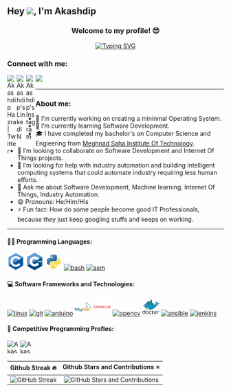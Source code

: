 ## Hey <img src="https://c.tenor.com/SNL9_xhZl9oAAAAi/waving-hand-joypixels.gif" width="29px">, I'm Akashdip

<h3 align="center">
    Welcome to my profile! 😎
</h3>

<p align="center">
    <a href="https://git.io/typing-svg"><img
            src="https://readme-typing-svg.demolab.com?font=Source+Code+Pro+Semibold+Italic&size=18&pause=1000&color=F75530&center=true&vCenter=true&width=466&height=40&lines=Software+Development+and+Machine+Learning;A+Passionate+Developer+Obsessed+With+Technology"
            alt="Typing SVG" /></a>
</p>


<h3 align="left">Connect with me:</h3>
<a href="https://twitter.com/akashdiphazra">
    <img align="left" alt="Akashdip Hazra | Twitter" width="22px"
        src="https://raw.githubusercontent.com/peterthehan/peterthehan/master/assets/twitter.svg" />
</a>
<a href="https://in.linkedin.com/in/akashdiphazra">
    <img align="left" alt="Akashdip's LinkedIN" width="22px"
        src="https://raw.githubusercontent.com/peterthehan/peterthehan/master/assets/linkedin.svg" />
</a>
<a href="https://www.instagram.com/akashdiphazra/">
    <img align="left" alt="Akashdip's Instagram" width="22px"
        src="https://cdn-icons-png.flaticon.com/512/2111/2111463.png" />
</a>

![](https://komarev.com/ghpvc/?username=akashdiphazra&color=blueviolet&style=plastic&label=PROFILE+VIEWS+)
</br>

---

<h3 align="left">About me:</h3>

- 🔭 I’m currently working on creating a mininmal Operating System.
- 🌱 I’m currently learning Software Development.
- 🎓 I have completed my bachelor's on Computer Science and Engieering from [Meghnad Saha Institute Of
Technology](https://msit.edu.in/).
- 👯 I’m looking to collaborate on Software Development and Internet Of Things projects.
- 🤔 I’m looking for help with industry automation and building intelligent computing systems that could automate
industry requiring less human efforts.
- 💬 Ask me about Software Development, Machine learning, Internet Of Things, Industry Automation.
- 😄 Pronouns: He/Him/His
- ⚡ Fun fact: How do some people become good IT Professionals, because they just keep googling stuffs and keeps on
working.

---

<h4 align="left">👨‍💻 Programming Languages:</h4>
<p align="left">
    <a href="https://www.bell-labs.com/usr/dmr/www/chist.html" target="_blank" rel="noreferrer"> <img
            src="https://raw.githubusercontent.com/devicons/devicon/master/icons/c/c-original.svg" alt="c" width="40"
            height="40" /></a>
    <a href="https://isocpp.org/" target="_blank" rel="noreferrer"> <img
            src="https://raw.githubusercontent.com/devicons/devicon/master/icons/cplusplus/cplusplus-original.svg"
            alt="cplusplus" width="40" height="40" /></a>
    <a href="https://www.python.org" target="_blank" rel="noreferrer"> <img
            src="https://raw.githubusercontent.com/devicons/devicon/master/icons/python/python-original.svg"
            alt="python" width="40" height="40" /></a>
    <a href="https://www.gnu.org/software/bash/" target="_blank" rel="noreferrer"> <img
            src="https://img.icons8.com/color/344/bash.png" alt="bash" width="40" height="40" /></a>
    <a href="https://www.gnu.org/software/binutils/" target="_blank" rel="noreferrer"> <img
            src="https://hackr.io/tutorials/assembly-language/logo-assembly-language.svg?ver=1603208610" alt="asm"
            width="35" height="35" /></a>
</p>

<h4 align="left">💻 Software Frameworks and Technologies:</h4>
<p align="left">
    <a href="https://linuxfoundation.org/" target="_blank" rel="noreferrer"> <img
            src="https://img.icons8.com/color/344/linux--v1.png" alt="linux" width="40" height="40" /></a>
    <a href="https://git-scm.com/" target="_blank" rel="noreferrer"> <img
            src="https://www.vectorlogo.zone/logos/git-scm/git-scm-icon.svg" alt="git" width="40" height="40" /></a>
    <a href="https://www.arduino.cc/" target="_blank" rel="noreferrer"> <img
            src="https://cdn.worldvectorlogo.com/logos/arduino-1.svg" alt="arduino" width="40" height="40" /></a>
    <a href="https://www.mysql.com/" target="_blank" rel="noreferrer"> <img
            src="https://raw.githubusercontent.com/devicons/devicon/master/icons/mysql/mysql-original-wordmark.svg"
            alt="mysql" width="40" height="40" /></a>
    <a href="https://www.oracle.com/" target="_blank" rel="noreferrer"> <img
            src="https://raw.githubusercontent.com/devicons/devicon/master/icons/oracle/oracle-original.svg"
            alt="oracle" width="40" height="40" /></a>
    <a href="https://opencv.org/" target="_blank" rel="noreferrer"> <img
            src="https://img.icons8.com/color/452/opencv.png" alt="opencv" width="40" height="40" /></a>
    <a href="https://www.docker.com/" target="_blank" rel="noreferrer"> <img
            src="https://raw.githubusercontent.com/devicons/devicon/master/icons/docker/docker-original-wordmark.svg"
            alt="docker" width="40" height="40" /></a>
    <a href="https://www.ansible.com/" target="_blank" rel="noreferrer"> <img
            src="https://img.icons8.com/fluency/452/ansible.png" alt="ansible" width="40" height="40" /></a>
    <a href="https://www.jenkins.io" target="_blank" rel="noreferrer"> <img
            src="https://www.vectorlogo.zone/logos/jenkins/jenkins-icon.svg" alt="jenkins" width="40" height="40" /></a>
</p>

<h4 align="left">👀 Competitive Programming Profles:</h4>
<p align="left">
    <a href="https://codeforces.com/profile/akashdiphazra">
        <img align="left" alt="Akashdip's Codeforces" width="30" height="30"
            src="https://cdn.iconscout.com/icon/free/png-128/code-forces-3629285-3031869.png" /> </a>
    <a href="https://leetcode.com/akashdiphazra/">
        <img align="left" alt="Akashdip's Leetcode" width="30" height="30"
            src="https://leetcode.com/_next/static/images/logo-dark-c96c407d175e36c81e236fcfdd682a0b.png" /> </a>
</p>

<br> </br>

Github Streak 🔥 | Github Stars and Contributions ⭐
:----------------------------------:|:----------------------------------:
![GitHub Streak](https://streak-stats.demolab.com?user=akashdiphazra&theme=gruvbox) | ![GitHub Stars and Contributions](https://github-readme-stats.vercel.app/api?username=akashdiphazra&show_icons=true&theme=gruvbox)
